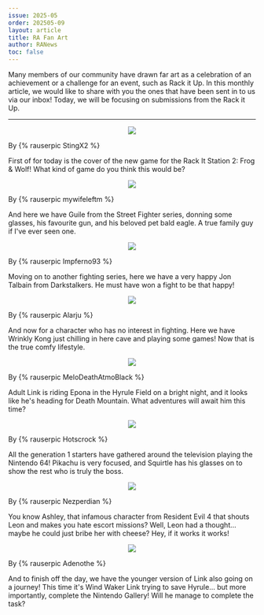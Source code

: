 ```yaml
---
issue: 2025-05
order: 202505-09
layout: article
title: RA Fan Art
author: RANews
toc: false
---
```


Many members of our community have drawn far art as a celebration of an achievement or a challenge for an event, such as Rack it Up. In this monthly article, we would like to share with you the ones that have been sent in to us via our inbox! Today, we will be focusing on submissions from the Rack it Up.

***

<p align="center"><img src="https://github.com/user-attachments/assets/dd7cb6a3-a975-4c46-aca5-b4f334fa9443"/></p>

By {% rauserpic StingX2 %}

First of for today is the cover of the new game for the Rack It Station 2: Frog & Wolf! What kind of game do you think this would be?

<p align="center"><img src="https://github.com/user-attachments/assets/05bc1046-7558-4842-8f8a-1817a00a7ff9"/></p>

By {% rauserpic mywifeleftm %}

And here we have Guile from the Street Fighter series, donning some glasses, his favourite gun, and his beloved pet bald eagle. A true family guy if I've ever seen one.

<p align="center"><img src="https://github.com/user-attachments/assets/866c0f3c-f89e-4d26-bf8e-0b4d644fca0f"/></p>

By {% rauserpic Impferno93 %}

Moving on to another fighting series, here we have a very happy Jon Talbain from Darkstalkers. He must have won a fight to be that happy!

<p align="center"><img src="https://github.com/user-attachments/assets/285e60d6-b28f-4383-b962-8c598396d901"/></p>

By {% rauserpic Alarju %}

And now for a character who has no interest in fighting. Here we have Wrinkly Kong just chilling in here cave and playing some games! Now that is the true comfy lifestyle.

<p align="center"><img src="https://github.com/user-attachments/assets/fc6516ec-b433-46e6-a56d-2b092aaed204"/></p>

By {% rauserpic MeloDeathAtmoBlack %}

Adult Link is riding Epona in the Hyrule Field on a bright night, and it looks like he's heading for Death Mountain. What adventures will await him this time?

<p align="center"><img src="https://github.com/user-attachments/assets/7f3397a4-973f-4962-91de-0345fbb760ac"/></p>

By {% rauserpic Hotscrock %}

All the generation 1 starters have gathered around the television playing the Nintendo 64! Pikachu is very focused, and Squirtle has his glasses on to show the rest who is truly the boss.

<p align="center"><img src="https://github.com/user-attachments/assets/8d57d639-9e09-4773-ab09-dd2c3b17895d"/></p>

By {% rauserpic Nezperdian %}

You know Ashley, that infamous character from Resident Evil 4 that shouts Leon and makes you hate escort missions? Well, Leon had a thought... maybe he could just bribe her with cheese? Hey, if it works it works!

<p align="center"><img src="https://github.com/user-attachments/assets/69949611-a7a5-45f1-9595-102a5df37374"/></p>

By {% rauserpic Adenothe %}

And to finish off the day, we have the younger version of Link also going on a journey! This time it's Wind Waker Link trying to save Hyrule... but more importantly, complete the Nintendo Gallery! Will he manage to complete the task?